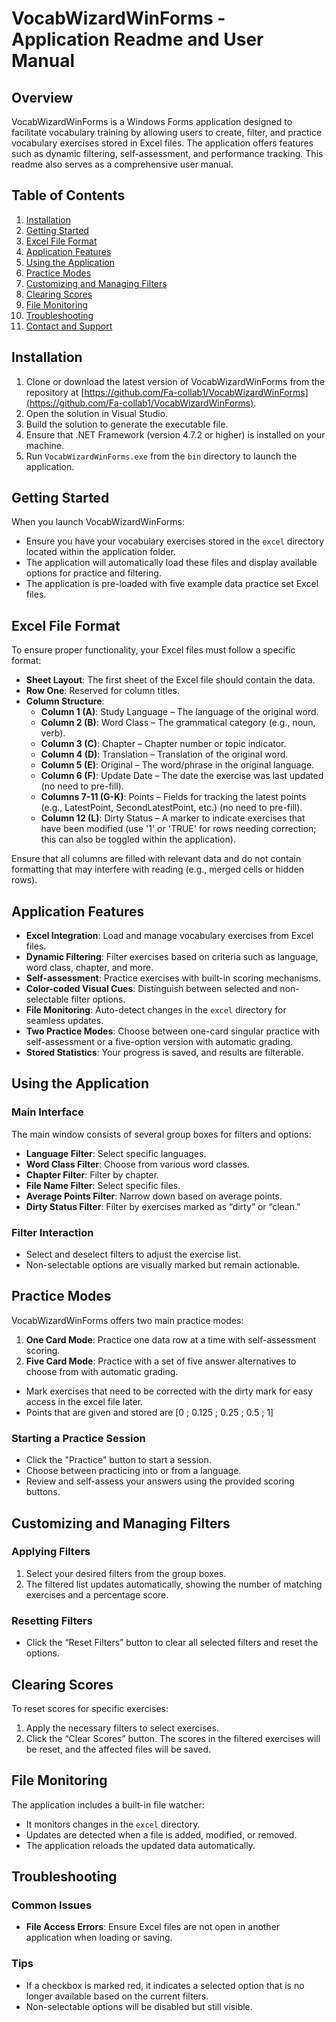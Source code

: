 # VocabWizardWinForms - Application Readme and User Manual

## Overview

VocabWizardWinForms is a Windows Forms application designed to facilitate vocabulary training by allowing users to create, filter, and practice vocabulary exercises stored in Excel files. The application offers features such as dynamic filtering, self-assessment, and performance tracking. This readme also serves as a comprehensive user manual.

## Table of Contents

1. [Installation](#installation)
2. [Getting Started](#getting-started)
3. [Excel File Format](#excel-file-format)
4. [Application Features](#application-features)
5. [Using the Application](#using-the-application)
6. [Practice Modes](#practice-modes)
7. [Customizing and Managing Filters](#customizing-and-managing-filters)
8. [Clearing Scores](#clearing-scores)
9. [File Monitoring](#file-monitoring)
10. [Troubleshooting](#troubleshooting)
11. [Contact and Support](#contact-and-support)

## Installation

1. Clone or download the latest version of VocabWizardWinForms from the repository at [https://github.com/Fa-collab1/VocabWizardWinForms](https://github.com/Fa-collab1/VocabWizardWinForms).
2. Open the solution in Visual Studio.
3. Build the solution to generate the executable file.
4. Ensure that .NET Framework (version 4.7.2 or higher) is installed on your machine.
5. Run `VocabWizardWinForms.exe` from the `bin` directory to launch the application.

## Getting Started

When you launch VocabWizardWinForms:
- Ensure you have your vocabulary exercises stored in the `excel` directory located within the application folder.
- The application will automatically load these files and display available options for practice and filtering.
- The application is pre-loaded with five example data practice set Excel files.

## Excel File Format

To ensure proper functionality, your Excel files must follow a specific format:

- **Sheet Layout**: The first sheet of the Excel file should contain the data.
- **Row One**: Reserved for column titles.
- **Column Structure**:
  - **Column 1 (A)**: Study Language – The language of the original word.
  - **Column 2 (B)**: Word Class – The grammatical category (e.g., noun, verb).
  - **Column 3 (C)**: Chapter – Chapter number or topic indicator.
  - **Column 4 (D)**: Translation – Translation of the original word.
  - **Column 5 (E)**: Original – The word/phrase in the original language.
  - **Column 6 (F)**: Update Date – The date the exercise was last updated (no need to pre-fill).
  - **Columns 7-11 (G-K)**: Points – Fields for tracking the latest points (e.g., LatestPoint, SecondLatestPoint, etc.) (no need to pre-fill).
  - **Column 12 (L)**: Dirty Status – A marker to indicate exercises that have been modified (use '1' or 'TRUE' for rows needing correction; this can also be toggled within the application).

Ensure that all columns are filled with relevant data and do not contain formatting that may interfere with reading (e.g., merged cells or hidden rows).

## Application Features

- **Excel Integration**: Load and manage vocabulary exercises from Excel files.
- **Dynamic Filtering**: Filter exercises based on criteria such as language, word class, chapter, and more.
- **Self-assessment**: Practice exercises with built-in scoring mechanisms.
- **Color-coded Visual Cues**: Distinguish between selected and non-selectable filter options.
- **File Monitoring**: Auto-detect changes in the `excel` directory for seamless updates.
- **Two Practice Modes**: Choose between one-card singular practice with self-assessment or a five-option version with automatic grading.
- **Stored Statistics**: Your progress is saved, and results are filterable.

## Using the Application

### Main Interface

The main window consists of several group boxes for filters and options:

- **Language Filter**: Select specific languages.
- **Word Class Filter**: Choose from various word classes.
- **Chapter Filter**: Filter by chapter.
- **File Name Filter**: Select specific files.
- **Average Points Filter**: Narrow down based on average points.
- **Dirty Status Filter**: Filter by exercises marked as “dirty” or “clean.”

### Filter Interaction

- Select and deselect filters to adjust the exercise list.
- Non-selectable options are visually marked but remain actionable.

## Practice Modes

VocabWizardWinForms offers two main practice modes:

1. **One Card Mode**: Practice one data row at a time with self-assessment scoring.
2. **Five Card Mode**: Practice with a set of five answer alternatives to choose from with automatic grading.
- Mark exercises that need to be corrected with the dirty mark for easy access in the excel file later.
- Points that are given and stored are [0 ; 0.125 ; 0.25 ; 0.5 ; 1]

### Starting a Practice Session

- Click the "Practice" button to start a session.
- Choose between practicing into or from a language.
- Review and self-assess your answers using the provided scoring buttons.

## Customizing and Managing Filters

### Applying Filters

1. Select your desired filters from the group boxes.
2. The filtered list updates automatically, showing the number of matching exercises and a percentage score.

### Resetting Filters

- Click the “Reset Filters” button to clear all selected filters and reset the options.

## Clearing Scores

To reset scores for specific exercises:

1. Apply the necessary filters to select exercises.
2. Click the “Clear Scores” button. The scores in the filtered exercises will be reset, and the affected files will be saved.

## File Monitoring

The application includes a built-in file watcher:

- It monitors changes in the `excel` directory.
- Updates are detected when a file is added, modified, or removed.
- The application reloads the updated data automatically.

## Troubleshooting

### Common Issues

- **File Access Errors**: Ensure Excel files are not open in another application when loading or saving.

### Tips

- If a checkbox is marked red, it indicates a selected option that is no longer available based on the current filters.
- Non-selectable options will be disabled but still visible.
